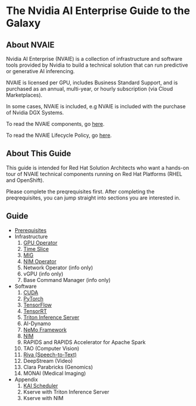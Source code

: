 # The Nvidia AI Enterprise Guide to the Galaxy

## About NVAIE

Nvidia AI Enterprise (NVAIE) is a collection of infrastructure and software tools provided by Nvidia to build a technical solution that can run predictive or generative AI inferencing.

NVAIE is licensed per GPU, includes Business Standard Support, and is purchased as an annual, multi-year, or hourly subscription (via Cloud Marketplaces).

In some cases, NVAIE is included, e.g NVAIE is included with the purchase of Nvidia DGX Systems.

To read the NVAIE components, go [here](https://docs.nvidia.com/ai-enterprise/release-6/6.0/getting-started/quick-start-guide.html#installing-nvidia-ai-enterprise-software-components).

To read the NVAIE Lifecycle Policy, go [here](https://docs.nvidia.com/ai-enterprise/lifecycle/latest/lifecycle-policy.html).

## About This Guide

This guide is intended for Red Hat Solution Architects who want a hands-on tour of NVAIE technical components running on Red Hat Platforms (RHEL and OpenShift).

Please complete the preqrequisites first. After completing the preqrequisites, you can jump straight into sections you are interested in.

## Guide

- [Prerequisites](docs/prereqs.md)
- Infrastructure
  1. [GPU Operator](docs/infra/gpu-operator.md)
  1. [Time Slice](docs/infra/gpu-timeslice.md)
  1. [MIG](docs/infra/gpu-mig.md)
  1. [NIM Operator](docs/infra/nim-operator.md)
  1. Network Operator (info only)
  1. vGPU (info only)
  1. Base Command Manager (info only)  
- Software
  1. [CUDA](docs/software/cuda/cuda.md)
  1. [PyTorch](docs/software/pytorch/pytorch.md)
  1. [TensorFlow](docs/software/tensorflow/tensorflow.md)
  1. [TensorRT](docs/software/tensorrt/README.md)
  1. [Triton Inference Server](docs/software/triton/README.md)
  1. AI-Dynamo
  1. [NeMo Framework](docs/software/nemo.md)
  1. [NIM](docs/software/nim.md)
  1. RAPIDS and RAPIDS Accelerator for Apache Spark 
  1. TAO (Computer Vision)
  1. [Riva (Speech-to-Text)](docs/software/riva.md)
  1. DeepStream (Video)
  1. Clara Parabricks (Genomics)
  1. MONAI (Medical Imaging)
- Appendix
  1. [KAI Scheduler](docs/appendix/kai.md)
  1. Kserve with Triton Inference Server
  1. Kserve with NIM

